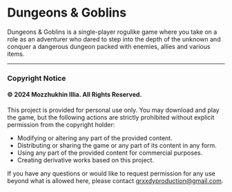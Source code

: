 # Dungeons & Goblins   

Dungeons & Goblins is a single-player rogulike game where you take on a role as an adventurer who dared to step into the depth of the unknown and conquer a dangerous dungeon packed with enemies, allies and various items.

--- 

### Copyright Notice
#### © 2024 Mozzhukhin Illia. All Rights Reserved.

This project is provided for personal use only. You may download and play the game, but the following actions are strictly prohibited without explicit permission from the copyright holder:

- Modifying or altering any part of the provided content.
- Distributing or sharing the game or any part of its content in any form.
- Using any part of the provided content for commercial purposes.
- Creating derivative works based on this project.   

If you have any questions or would like to request permission for any use beyond what is allowed here, please contact grxxdyproduction@gmail.com.

